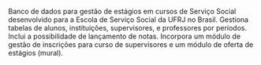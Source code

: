 Banco de dados para gestão de estágios em cursos de Serviço Social desenvolvido para a Escola de Serviço Social da UFRJ no Brasil. Gestiona tabelas de alunos, instituições, supervisores, e professores por períodos. Inclui a possibilidade de lançamento de notas. Incorpora um módulo de gestão de inscrições para curso de supervisores e um módulo de oferta de estágios (mural).